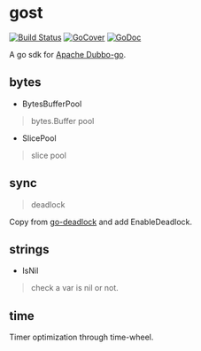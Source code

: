 # gost

[![Build Status](https://travis-ci.org/dubbogo/gost.png?branch=master)](https://travis-ci.org/dubbogo/gost)
[![GoCover](http://gocover.io/_badge/github.com/dubbogo/gost)](http://gocover.io/github.com/dubbogo/gost)
[![GoDoc](https://godoc.org/github.com/dubbogo/gost?status.svg)](https://godoc.org/github.com/dubbogo/gost)

A go sdk for [Apache Dubbo-go](github.com/apache/dubbo-go).

## bytes

* BytesBufferPool
> bytes.Buffer pool

* SlicePool
> slice pool

## sync

> deadlock

Copy from [go-deadlock](https://github.com/sasha-s/go-deadlock) and add EnableDeadlock.

## strings

* IsNil 
> check a var is nil or not.

## time

Timer optimization through time-wheel.

